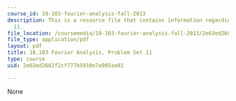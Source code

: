 ```yaml
---
course_id: 18-103-fourier-analysis-fall-2013
description: This is a resource file that contains information regarding problem set
  11.
file_location: /coursemedia/18-103-fourier-analysis-fall-2013/2e63ed2682f2cf777b5910e7a985aa92_MIT18_103F13_pset11.pdf
file_type: application/pdf
layout: pdf
title: 18.103 Fourier Analysis, Problem Set 11
type: course
uid: 2e63ed2682f2cf777b5910e7a985aa92

---
```

None